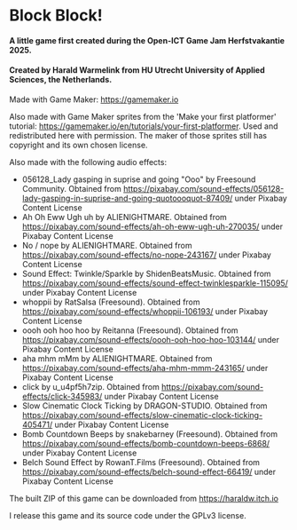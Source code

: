 # Block Block!

#### A little game first created during the Open-ICT Game Jam Herfstvakantie 2025.
#### Created by Harald Warmelink from HU Utrecht University of Applied Sciences, the Netherlands.

Made with Game Maker: https://gamemaker.io

Also made with Game Maker sprites from the 'Make your first platformer' tutorial: https://gamemaker.io/en/tutorials/your-first-platformer.
Used and redistributed here with permission. The maker of those sprites still has copyright and its own chosen license.

Also made with the following audio effects:

- 056128_Lady gasping in suprise and going "Ooo" by Freesound Community. Obtained from https://pixabay.com/sound-effects/056128-lady-gasping-in-suprise-and-going-quotoooquot-87409/ under Pixabay Content License
- Ah Oh Eww Ugh uh by ALIENIGHTMARE. Obtained from https://pixabay.com/sound-effects/ah-oh-eww-ugh-uh-270035/ under Pixabay Content License
- No / nope by ALIENIGHTMARE. Obtained from https://pixabay.com/sound-effects/no-nope-243167/ under Pixabay Content License
- Sound Effect: Twinkle/Sparkle by ShidenBeatsMusic. Obtained from https://pixabay.com/sound-effects/sound-effect-twinklesparkle-115095/ under Pixabay Content License
- whoppii by RatSalsa (Freesound). Obtained from https://pixabay.com/sound-effects/whoppii-106193/ under Pixabay Content License
- oooh ooh hoo hoo by Reitanna (Freesound). Obtained from https://pixabay.com/sound-effects/oooh-ooh-hoo-hoo-103144/ under Pixabay Content License
- aha mhm mMm by ALIENIGHTMARE. Obtained from https://pixabay.com/sound-effects/aha-mhm-mmm-243165/ under Pixabay Content License
- click by u_u4pf5h7zip. Obtained from https://pixabay.com/sound-effects/click-345983/ under Pixabay Content License
- Slow Cinematic Clock Ticking by DRAGON-STUDIO. Obtained from https://pixabay.com/sound-effects/slow-cinematic-clock-ticking-405471/ under Pixabay Content License
- Bomb Countdown Beeps by snakebarney (Freesound). Obtained from https://pixabay.com/sound-effects/bomb-countdown-beeps-6868/ under Pixabay Content License
- Belch Sound Effect by RowanT.Films (Freesound). Obtained from https://pixabay.com/sound-effects/belch-sound-effect-66419/ under Pixabay Content License

The built ZIP of this game can be downloaded from https://haraldw.itch.io

I release this game and its source code under the GPLv3 license.
